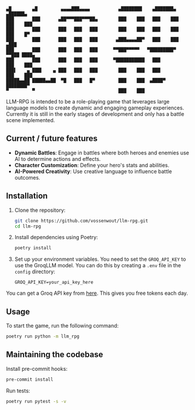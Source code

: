 
 ```

 ▄█        ▄█         ▄▄▄▄███▄▄▄▄           ▄████████    ▄███████▄    ▄██████▄  
███       ███       ▄██▀▀▀███▀▀▀██▄        ███    ███   ███    ███   ███    ███ 
███       ███       ███   ███   ███        ███    ███   ███    ███   ███    █▀  
███       ███       ███   ███   ███       ▄███▄▄▄▄██▀   ███    ███  ▄███        
███       ███       ███   ███   ███      ▀▀███▀▀▀▀▀   ▀█████████▀  ▀▀███ ████▄  
███       ███       ███   ███   ███      ▀███████████   ███          ███    ███ 
███▌    ▄ ███▌    ▄ ███   ███   ███        ███    ███   ███          ███    ███ 
█████▄▄██ █████▄▄██  ▀█   ███   █▀         ███    ███  ▄████▀        ████████▀  
▀         ▀                                ███    ███                           
```

LLM-RPG is intended to be a role-playing game that leverages large language models to create dynamic and engaging gameplay experiences. Currently it is still in the early stages of development and only has a battle scene implemented.

## Current / future features

- **Dynamic Battles**: Engage in battles where both heroes and enemies use AI to determine actions and effects.
- **Character Customization**: Define your hero's stats and abilities.
- **AI-Powered Creativity**: Use creative language to influence battle outcomes.

## Installation

1. Clone the repository:

   ```bash
   git clone https://github.com/vossenwout/llm-rpg.git
   cd llm-rpg
   ```

2. Install dependencies using Poetry:

   ```bash
   poetry install
   ```

3. Set up your environment variables. You need to set the `GROQ_API_KEY` to use the GroqLLM model. You can do this by creating a `.env` file in the `config` directory:

   ```plaintext
   GROQ_API_KEY=your_api_key_here
   ```

You can get a Groq API key from [here](https://groq.com/). This gives you free tokens each day.
## Usage

To start the game, run the following command:

```bash
poetry run python -m llm_rpg
```


## Maintaining the codebase

Install pre-commit hooks:

```bash
pre-commit install
```

Run tests:

```bash
poetry run pytest -s -v
```
